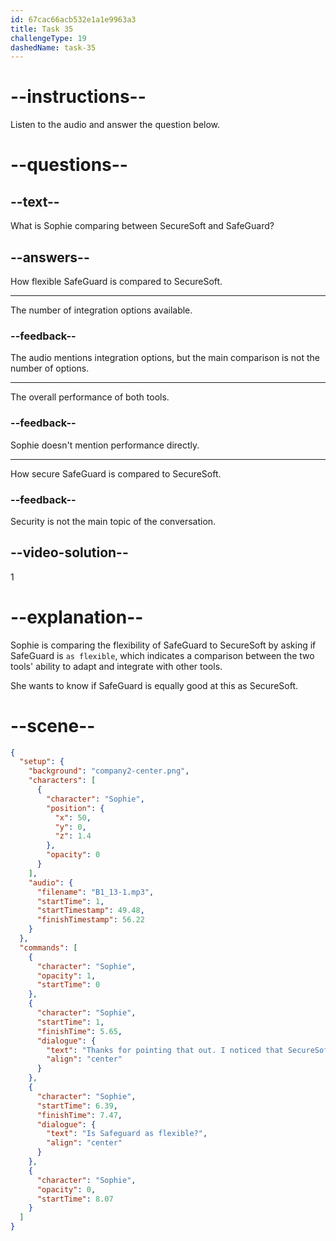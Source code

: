 ```yaml
---
id: 67cac66acb532e1a1e9963a3
title: Task 35
challengeType: 19
dashedName: task-35
---
```


<!-- (audio) Sophie: Thanks for pointing that out. I noticed that SecureSoft has more integration options with other tools. Is SafeGuard as flexible? -->

# --instructions--

Listen to the audio and answer the question below.

# --questions--

## --text--

What is Sophie comparing between SecureSoft and SafeGuard?

## --answers--

How flexible SafeGuard is compared to SecureSoft.

---

The number of integration options available.

### --feedback--

The audio mentions integration options, but the main comparison is not the number of options.

---

The overall performance of both tools.

### --feedback--

Sophie doesn't mention performance directly.

---

How secure SafeGuard is compared to SecureSoft.

### --feedback--

Security is not the main topic of the conversation.

## --video-solution--

1

# --explanation--

Sophie is comparing the flexibility of SafeGuard to SecureSoft by asking if SafeGuard is `as flexible`, which indicates a comparison between the two tools' ability to adapt and integrate with other tools.

She wants to know if SafeGuard is equally good at this as SecureSoft.

# --scene--

```json
{
  "setup": {
    "background": "company2-center.png",
    "characters": [
      {
        "character": "Sophie",
        "position": {
          "x": 50,
          "y": 0,
          "z": 1.4
        },
        "opacity": 0
      }
    ],
    "audio": {
      "filename": "B1_13-1.mp3",
      "startTime": 1,
      "startTimestamp": 49.48,
      "finishTimestamp": 56.22
    }
  },
  "commands": [
    {
      "character": "Sophie",
      "opacity": 1,
      "startTime": 0
    },
    {
      "character": "Sophie",
      "startTime": 1,
      "finishTime": 5.65,
      "dialogue": {
        "text": "Thanks for pointing that out. I noticed that SecureSoft has more integration options with other tools.",
        "align": "center"
      }
    },
    {
      "character": "Sophie",
      "startTime": 6.39,
      "finishTime": 7.47,
      "dialogue": {
        "text": "Is Safeguard as flexible?",
        "align": "center"
      }
    },
    {
      "character": "Sophie",
      "opacity": 0,
      "startTime": 8.07
    }
  ]
}
```

